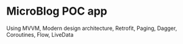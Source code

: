 # MicroBlog POC app 
Using MVVM, Modern design architecture, Retrofit, Paging, Dagger, Coroutines, Flow, LiveData
